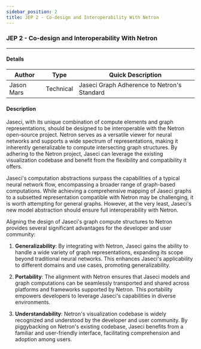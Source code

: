 ```yaml
---
sidebar_position: 2
title: JEP 2 - Co-design and Interoperability With Netron
---
```


### JEP 2 - Co-design and Interoperability With Netron
---
#### Details
| Author      | Type | Quick Description |
| ----------- | ------ | ------ |
| Jason Mars | Technical | Jaseci Graph Adherence to Netron's Standard |

#### Description

Jaseci, with its unique combination of compute elements and graph representations, should be designed to be interoperable with the Netron open-source project. Netron serves as a versatile viewer for neural networks and supports a wide spectrum of representations, making it inherently generalizable to compute intersecting graph structures. By adhering to the Netron project, Jaseci can leverage the existing visualization codebase and benefit from the flexibility and compatibility it offers.

Jaseci's computation abstractions surpass the capabilities of a typical neural network flow, encompassing a broader range of graph-based computations. While achieving a comprehensive mapping of Jaseci graphs to a subsetted representation compatible with Netron may be challenging, it is worth attempting for general graphs. However, at the very least, Jaseci's new model abstraction should ensure full interoperability with Netron.

Aligning the design of Jaseci's graph compute structures to Netron provides several significant advantages for the developer and user community:

1. **Generalizability**: By integrating with Netron, Jaseci gains the ability to handle a wide variety of graph representations, expanding its scope beyond traditional neural networks. This enhances Jaseci's applicability to different domains and use cases, promoting generalizability.

2. **Portability**: The alignment with Netron ensures that Jaseci models and graph computations can be seamlessly transported and shared across platforms and frameworks supported by Netron. This portability empowers developers to leverage Jaseci's capabilities in diverse environments.

3. **Understandability**: Netron's visualization codebase is widely recognized and understood by the developer and user community. By piggybacking on Netron's existing codebase, Jaseci benefits from a familiar and user-friendly interface, facilitating comprehension and adoption among users.